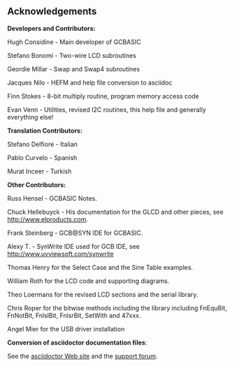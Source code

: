 <div class="section">

<div class="titlepage">

<div>

<div>

<span id="acknowledgements"></span>Acknowledgements
----------------------------------------------------

</div>

</div>

</div>

<span class="strong">**Developers and Contributors:**</span>

Hugh Considine - Main developer of GCBASIC

Stefano Bonomi - Two-wire LCD subroutines

Geordie Millar - Swap and Swap4 subroutines

Jacques Nilo - HEFM and help file conversion to asciidoc

Finn Stokes - 8-bit multiply routine, program memory access code

Evan Venn - Utilities, revised I2C routines, this help file and
generally everything else!

<span class="strong">**Translation Contributors:**</span>

Stefano Delfiore - Italian

Pablo Curvelo - Spanish

Murat Inceer - Turkish

<span class="strong">**Other Contributors:**</span>

Russ Hensel - GCBASIC Notes.

Chuck Hellebuyck - His documentation for the GLCD and other pieces, see
<http://www.elproducts.com>.

Frank Steinberg - GCB@SYN IDE for GCBASIC.

Alexy T. - SynWrite IDE used for GCB IDE, see
<http://www.uvviewsoft.com/synwrite>

Thomas Henry for the Select Case and the Sine Table examples.

William Roth for the LCD code and supporting diagrams.

Theo Loermans for the revised LCD sections and the serial library.

Chris Roper for the bitwise methods including the library including
FnEquBit, FnNotBit, FnlslBit, FnlsrBit, SetWith and 47xxx.

Angel Mier for the USB driver installation

<span class="strong">**Conversion of asciidoctor documentation
files**</span>:

See the
<a href="http://asciidoctor.org/" class="link">asciidoctor Web site</a>
and the
<a href="http://discuss.asciidoctor.org/" class="link">support forum</a>.

</div>
